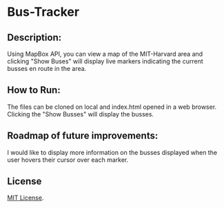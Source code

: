 # Bus-Tracker
## Description: 
Using MapBox API, you can view a map of the MIT-Harvard area and clicking "Show Buses" will display live markers indicating the current busses en route in the area.
## How to Run: 
The files can be cloned on local and index.html opened in a web browser. Clicking the "Show Busses" will display the busses.
## Roadmap of future improvements: 
I would like to display more information on the busses displayed when the user hovers their cursor over each marker.

## License
[MIT License](/LICENSE).
